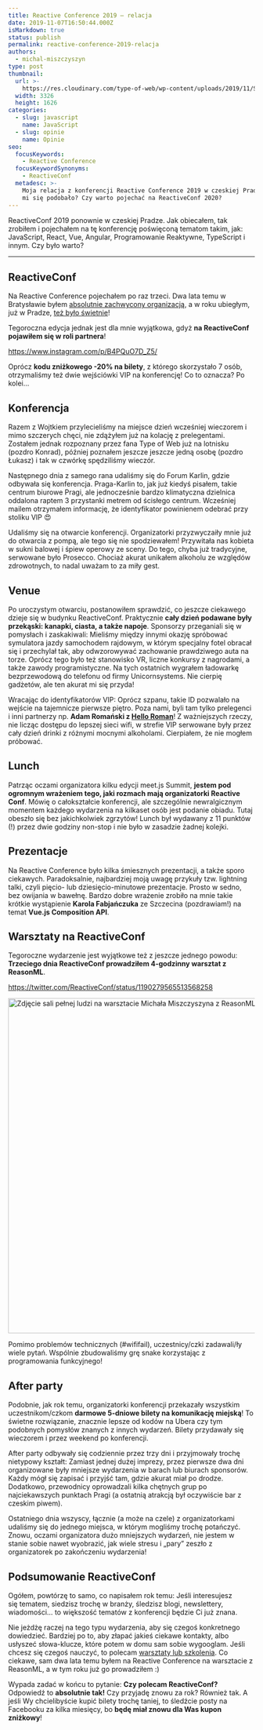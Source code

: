 ```yaml
---
title: Reactive Conference 2019 – relacja
date: 2019-11-07T16:50:44.000Z
isMarkdown: true
status: publish
permalink: reactive-conference-2019-relacja
authors:
  - michal-miszczyszyn
type: post
thumbnail:
  url: >-
    https://res.cloudinary.com/type-of-web/wp-content/uploads/2019/11/Screenshot-2019-11-06-at-23.32.46.png
  width: 3326
  height: 1626
categories:
  - slug: javascript
    name: JavaScript
  - slug: opinie
    name: Opinie
seo:
  focusKeywords:
    - Reactive Conference
  focusKeywordSynonyms:
    - ReactiveConf
  metadesc: >-
    Moja relacja z konferencji Reactive Conference 2019 w czeskiej Pradze. Czy
    mi się podobało? Czy warto pojechać na ReactiveConf 2020?
---
```


ReactiveConf 2019 ponownie w czeskiej Pradze. Jak obiecałem, tak zrobiłem i pojechałem na tę konferencję poświęconą tematom takim, jak: JavaScript, React, Vue, Angular, Programowanie Reaktywne, TypeScript i innym. Czy było warto?

---

## ReactiveConf

Na Reactive Conference pojechałem po raz trzeci. Dwa lata temu w Bratysławie byłem [absolutnie zachwycony organizacją](https://typeofweb.com/krotka-relacja-z-reactiveconf-2017/), a w roku ubiegłym, już w Pradze, [też było świetnie](https://typeofweb.com/bylem-na-reactiveconf-2018/)!

Tegoroczna edycja jednak jest dla mnie wyjątkowa, gdyż **na ReactiveConf pojawiłem się w roli partnera**!

https://www.instagram.com/p/B4PQuO7D_Z5/

Oprócz **kodu zniżkowego -20% na bilety**, z którego skorzystało 7 osób, otrzymaliśmy też dwie wejściówki VIP na konferencję! Co to oznacza? Po kolei…

## Konferencja

Razem z Wojtkiem przylecieliśmy na miejsce dzień wcześniej wieczorem i mimo szczerych chęci, nie zdążyłem już na kolację z prelegentami. Zostałem jednak rozpoznany przez fana Type of Web już na lotnisku (pozdro Konrad), później poznałem jeszcze jeszcze jedną osobę (pozdro Łukasz) i tak w czwórkę spędziliśmy wieczór.

Następnego dnia z samego rana udaliśmy się do Forum Karlin, gdzie odbywała się konferencja. Praga-Karlin to, jak już kiedyś pisałem, takie centrum biurowe Pragi, ale jednocześnie bardzo klimatyczna dzielnica oddalona raptem 3 przystanki metrem od ścisłego centrum. Wcześniej mailem otrzymałem informację, że identyfikator powinienem odebrać przy stoliku VIP 😍

Udaliśmy się na otwarcie konferencji. Organizatorki przyzwyczaiły mnie już do otwarcia z pompą, ale tego się nie spodziewałem! Przywitała nas kobieta w sukni balowej i śpiew operowy ze sceny. Do tego, chyba już tradycyjne, serwowane było Prosecco. Chociaż akurat unikałem alkoholu ze względów zdrowotnych, to nadal uważam to za miły gest.

## Venue

Po uroczystym otwarciu, postanowiłem sprawdzić, co jeszcze ciekawego dzieje się w budynku ReactiveConf. Praktycznie **cały dzień podawane były przekąski: kanapki, ciasta, a także napoje**. Sponsorzy przeganiali się w pomysłach i zaskakiwali: Mieliśmy między innymi okazję spróbować symulatora jazdy samochodem rajdowym, w którym specjalny fotel obracał się i przechylał tak, aby odwzorowywać zachowanie prawdziwego auta na torze. Oprócz tego było też stanowisko VR, liczne konkursy z nagrodami, a także zawody programistyczne. Na tych ostatnich wygrałem ładowarkę bezprzewodową do telefonu od firmy Unicornsystems. Nie cierpię gadżetów, ale ten akurat mi się przyda!

Wracając do identyfikatorów VIP: Oprócz szpanu, takie ID pozwalało na wejście na tajemnicze pierwsze piętro. Poza nami, byli tam tylko prelegenci i inni partnerzy np. **Adam Romański z [Hello Roman](https://www.youtube.com/channel/UCq8XmOMtrUCb8FcFHQEd8_g)**! Z ważniejszych rzeczy, nie licząc dostępu do lepszej sieci wifi, w strefie VIP serwowane były przez cały dzień drinki z różnymi mocnymi alkoholami. Cierpiałem, że nie mogłem próbować.

## Lunch

Patrząc oczami organizatora kilku edycji meet.js Summit, **jestem pod ogromnym wrażeniem tego, jaki rozmach mają organizatorki Reactive Conf**. Mówię o całokształcie konferencji, ale szczególnie newralgicznym momentem każdego wydarzenia na kilkaset osób jest podanie obiadu. Tutaj obeszło się bez jakichkolwiek zgrzytów! Lunch był wydawany z 11 punktów (!) przez dwie godziny non-stop i nie było w zasadzie żadnej kolejki.

## Prezentacje

Na Reactive Conference było kilka śmiesznych prezentacji, a także sporo ciekawych. Paradoksalnie, najbardziej moją uwagę przykuły tzw. lightning talki, czyli pięcio- lub dziesięcio-minutowe prezentacje. Prosto w sedno, bez owijania w bawełnę. Bardzo dobre wrażenie zrobiło na mnie takie krótkie wystąpienie **Karola Fabjańczuka** ze Szczecina (pozdrawiam!) na temat **Vue.js Composition API**.

## Warsztaty na ReactiveConf

Tegoroczne wydarzenie jest wyjątkowe też z jeszcze jednego powodu: **Trzeciego dnia ReactiveConf prowadziłem 4-godzinny warsztat z ReasonML**.

https://twitter.com/ReactiveConf/status/1190279565513568258

<a href="https://res.cloudinary.com/type-of-web/wp-content/uploads/2019/11/MZET3111-20191101.jpg"><img src="https://res.cloudinary.com/type-of-web/wp-content/uploads/2019/11/MZET3111-20191101-1024x683.jpg" alt="Zdjęcie sali pełnej ludzi na warsztacie Michała Miszczyszyna z ReasonML" width="1024" height="683" class="aligncenter size-large wp-image-2275" /></a>

Pomimo problemów technicznych (#wififail), uczestnicy/czki zadawali/ły wiele pytań. Wspólnie zbudowaliśmy grę snake korzystając z programowania funkcyjnego!

## After party

Podobnie, jak rok temu, organizatorki konferencji przekazały wszystkim uczestnikom/czkom **darmowe 5-dniowe bilety na komunikację miejską**! To świetne rozwiązanie, znacznie lepsze od kodów na Ubera czy tym podobnych pomysłów znanych z innych wydarzeń. Bilety przydawały się wieczorem i przez weekend po konferencji.

After party odbywały się codziennie przez trzy dni i przyjmowały trochę nietypowy kształt: Zamiast jednej dużej imprezy, przez pierwsze dwa dni organizowane były mniejsze wydarzenia w barach lub biurach sponsorów. Każdy mógł się zapisać i przyjść tam, gdzie akurat miał po drodze. Dodatkowo, przewodnicy oprowadzali kilka chętnych grup po najciekawszych punktach Pragi (a ostatnią atrakcją był oczywiście bar z czeskim piwem).

Ostatniego dnia wszyscy, łącznie (a może na czele) z organizatorkami udaliśmy się do jednego miejsca, w którym mogliśmy trochę potańczyć. Znowu, oczami organizatora dużo mniejszych wydarzeń, nie jestem w stanie sobie nawet wyobrazić, jak wiele stresu i „pary” zeszło z organizatorek po zakończeniu wydarzenia!

## Podsumowanie ReactiveConf

Ogółem, powtórzę to samo, co napisałem rok temu: Jeśli interesujesz się tematem, siedzisz trochę w branży, śledzisz blogi, newslettery, wiadomości… to większość tematów z konferencji będzie Ci już znana.

Nie jeżdżę raczej na tego typu wydarzenia, aby się czegoś konkretnego dowiedzieć. Bardziej po to, aby złapać jakieś ciekawe kontakty, albo usłyszeć słowa-klucze, które potem w domu sam sobie wygooglam. Jeśli chcesz się czegoś nauczyć, to polecam [warsztaty lub szkolenia](http://typeofweb.com/szkolenia/). Co ciekawe, sam dwa lata temu byłem na Reactive Conference na warsztacie z ReasonML, a w tym roku już go prowadziłem :)

Wypada zadać w końcu to pytanie: **Czy polecam ReactiveConf?** Odpowiedź to **absolutnie tak!** Czy przyjadę znowu za rok? Również tak. A jeśli Wy chcielibyście kupić bilety trochę taniej, to śledźcie posty na Facebooku za kilka miesięcy, bo **będę miał znowu dla Was kupon zniżkowy**!
